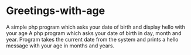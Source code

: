 # Greetings-with-age
A simple php program which asks your date of birth and display hello with your age
A php program which asks your date of birth in day, month and year.
Program takes the current date from the system and prints a hello message with your age in months and years.
